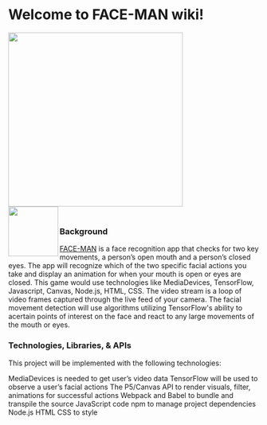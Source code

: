 <h1>Welcome to FACE-MAN wiki!</h1>

<img align="center" src="https://media.discordapp.net/attachments/597985513701376013/882376143607582760/f75decf6732bb1f2e8bfd3a13afe88fe.png" width=350px>
<br/>

<img align="left" src="https://media.discordapp.net/attachments/597985513701376013/870506369223102514/FACE-MAN_Logo_1.png?width=670&height=670" width=100px>
<br/>

<h3>Background</h3>

<a href="https://kinkatse.github.io/FACE-MAN/">FACE-MAN</a> is a face recognition app that checks for two key movements, a person’s open mouth and a person’s closed eyes. The app will recognize which of the two specific facial actions you take and display an animation for when your mouth is open or eyes are closed. This game would use technologies like MediaDevices, TensorFlow, Javascript, Canvas, Node.js, HTML, CSS. The video stream is a loop of video frames captured through the live feed of your camera. The facial movement detection will use algorithms utilizing TensorFlow's ability to acertain points of interest on the face and react to any large movements of the mouth or eyes.

<h3>Technologies, Libraries, & APIs</h3>
 
This project will be implemented with the following technologies:
 
MediaDevices is needed to get user’s video data
TensorFlow will be used to observe a user’s facial actions
The P5/Canvas API to render visuals, filter, animations for successful actions
Webpack and Babel to bundle and transpile the source JavaScript code
npm to manage project dependencies
Node.js
HTML
CSS to style
